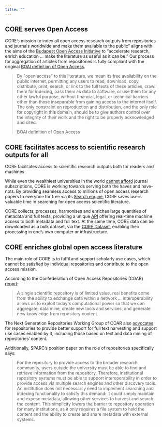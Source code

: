 ```yaml
---
title: ""
---
```


## CORE serves Open Access

CORE’s mission to index all open access research outputs from
repositories and journals worldwide and make them available to the public”
aligns with the aims of the [Budapest Open Access Initiative][oa-initiative]
to “accelerate research, enrich education … make the literature as useful as
it can be.” Our process for aggregation of articles from repositories is fully
compliant with the original [BOAI definition of Open Access][oa-definition].

> By "open access" to this literature, we mean its free availability on
> the public internet, permitting any users to read, download, copy,
> distribute, print, search, or link to the full texts of these articles,
> crawl them for indexing, pass them as data to software, or use them for
> any other lawful purpose, without financial, legal, or technical
> barriers other than those inseparable from gaining access to the
> internet itself. The only constraint on reproduction and distribution,
> and the only role for copyright in this domain, should be to give
> authors control over the integrity of their work and the right to be
> properly acknowledged and cited.
>
> <footer class="blockquote-footer">BOAI definition of Open Access</footer>

[open-doar]: http://v2.sherpa.ac.uk/opendoar/
[oa-initiative]: https://www.budapestopenaccessinitiative.org/boai-10-recommendations
[oa-definition]: https://www.budapestopenaccessinitiative.org/read

## CORE facilitates access to scientific research outputs for all

CORE facilitates access to scientific research outputs both for readers and
machines.

While even the wealthiest universities in the world [cannot
afford][harvard-cannot-afford] journal subscriptions, CORE is working towards
serving both the haves and have-nots. By providing seamless access to millions
of open access research papers to everyone for free via its [Search
engine](/), CORE saves users valuable time in searching for open
access scientific literature.

CORE collects, processes, harmonises and enriches large quantities of metadata
and full texts, providing a unique [API](~services/api) offering real-time
machine access to both metadata and full text. At the same time, CORE data can
be downloaded as a bulk dataset, via the [CORE Dataset](~services/dataset),
enabling their processing in one’s own computer or infrastructure.

[harvard-cannot-afford]: https://www.theguardian.com/science/2012/apr/24/harvard-university-journal-publishers-prices#:~:text=A%20memo%20from%20Harvard%20Library,library%20around%20%243.5m%20a%20year.

## CORE enriches global open access literature

The main role of CORE is to fulfil and support scholarly use
cases, which cannot be satisfied by individual repositories and contribute to
the open access mission.

According to the Confederation of Open Access Repositories (COAR)
[report][coar-report]:

> A single scientific repository is of limited value, real benefits come from
> the ability to exchange data within a network … interoperability allows us to
> exploit today's computational power so that we can aggregate, data mine,
> create new tools and services, and generate new knowledge from repository
> content.


The Next Generation Repositories Working Group of COAR also
[advocates][nextgen-repos] for repositories to provide better support for full
text harvesting and support use cases enabled by it, including those based on
text and data mining of repositories’ content.

Additionally, SPARC’s position paper on the role of repositories specifically
says:

> For the repository to provide access to the broader research community,
> users outside the university must be able to find and retrieve
> information from the repository. Therefore, institutional repository
> systems must be able to support interoperability in order to provide
> access via multiple search engines and other discovery tools. An
> institution does not necessarily need to implement searching and
> indexing functionality to satisfy this demand: it could simply maintain
> and expose metadata, allowing other services to harvest and search the
> content. This simplicity lowers the barrier to repository operation for
> many institutions, as it only requires a file system to hold the content
> and the ability to create and share metadata with external systems.

[coar-report]: https://www.coar-repositories.org/files/A-Case-for-Interoperability-Final-Version.pdf
[nextgen-repos]: https://www.coar-repositories.org/files/NGR-Final-Formatted-Report-cc.pdf
